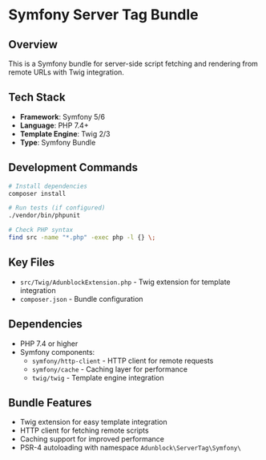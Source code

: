 # Symfony Server Tag Bundle

## Overview
This is a Symfony bundle for server-side script fetching and rendering from remote URLs with Twig integration.

## Tech Stack
- **Framework**: Symfony 5/6
- **Language**: PHP 7.4+
- **Template Engine**: Twig 2/3
- **Type**: Symfony Bundle

## Development Commands
```bash
# Install dependencies
composer install

# Run tests (if configured)
./vendor/bin/phpunit

# Check PHP syntax
find src -name "*.php" -exec php -l {} \;
```

## Key Files
- `src/Twig/AdunblockExtension.php` - Twig extension for template integration
- `composer.json` - Bundle configuration

## Dependencies
- PHP 7.4 or higher
- Symfony components:
  - `symfony/http-client` - HTTP client for remote requests
  - `symfony/cache` - Caching layer for performance
  - `twig/twig` - Template engine integration

## Bundle Features
- Twig extension for easy template integration
- HTTP client for fetching remote scripts
- Caching support for improved performance
- PSR-4 autoloading with namespace `Adunblock\ServerTag\Symfony\`